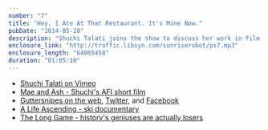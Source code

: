 ```yaml
---
number: "7"
title: "Hey, I Ate At That Restaurant. It's Mine Now."
pubDate: "2014-05-28"
description: "Shuchi Talati joins the show to discuss her work in film and storytelling, including her transition from fiction writing and literature studies to film, her experience in the directing program at the American Film Institute, and the joys (and sorrows) of trying to get a feature film made."
enclosure_link: "http://traffic.libsyn.com/sunriserobot/ps7.mp3"
enclosure_length: "64065458"
duration: "01:05:10"
---
```

- [Shuchi Talati on Vimeo](http://vimeo.com/shuchitalati)
- [Mae and Ash - Shuchi's AFI short film](http://vimeo.com/55165865)
- [Guttersnipes on the web](http://www.guttersnipesfilm.com/), [Twitter](https://twitter.com/GStheFilm), and [Facebook](https://www.facebook.com/guttersnipesfilm)
- [A Life Ascending - ski documentary](http://alifeascending.com/)
- [The Long Game - history's geniuses are actually losers](http://www.brainpickings.org/index.php/2014/05/23/the-long-game/)